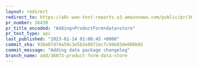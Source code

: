 ```yaml
---
layout: redirect
redirect_to: https://a8c-woo-test-reports.s3.amazonaws.com/public/pr/36430/api/index.html
pr_number: 36430
pr_title_encoded: "Adding+ProductForm+data+store"
pr_test_type: api
last_published: "2023-01-14 01:08:45 +0000"
commit_sha: 936e6fd74a59c3e5b2e8972ecfc94b03de00bb91
commit_message: "Adding data package changelog"
branch_name: add/36073-product-form-data-store
---
```

